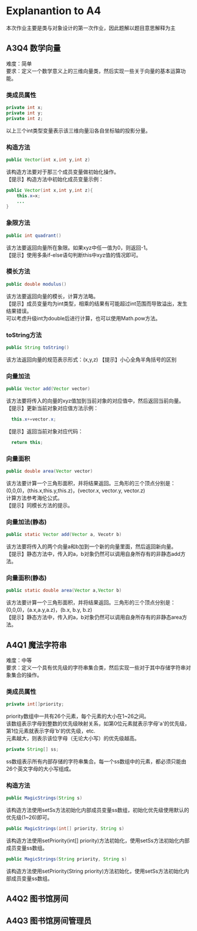 # Explanantion to A4
本次作业主要是类与对象设计的第一次作业，因此题解以题目意思解释为主
## A3Q4 数学向量
难度：简单  
要求：定义一个数学意义上的三维向量类，然后实现一些关于向量的基本运算功能。  
### 类成员属性
```Java
private int x;
private int y;
private int z;
```
以上三个int类型变量表示该三维向量沿各自坐标轴的投影分量。  
### 构造方法
```Java
public Vector(int x,int y,int z)
```
该构造方法要对于那三个成员变量做初始化操作。  
【提示】构造方法中初始化成员变量示例：  
```Java
public Vector(int x,int y,int z){
    this.x=x;
    ...
}
```
### 象限方法
```Java
public int quadrant()
```
该方法要返回向量所在象限。如果xyz中任一值为0，则返回-1。  
【提示】使用多条if-else语句判断this中xyz值的情况即可。  

### 模长方法
```Java
public double modulus()
```
该方法要返回向量的模长，计算方法略。  
【提示】成员变量均为int类型，相乘的结果有可能超过int范围而导致溢出，发生结果错误。  
可以考虑升级int为double后进行计算，也可以使用Math.pow方法。     

### toString方法
```Java
public String toString()
```
该方法返回向量的规范表示形式：(x,y,z)
【提示】小心全角半角括号的区别  

### 向量加法
```Java
public Vector add(Vector vector)
```
该方法要将传入的向量的xyz值加到当前对象的对应值中，然后返回当前向量。  
【提示】更新当前对象对应值方法示例：
```Java
  this.x+=vector.x;
```
【提示】返回当前对象对应代码：
```Java
  return this;
```

### 向量面积
```Java
public double area(Vector vector)
```
该方法要计算一个三角形面积，并将结果返回。三角形的三个顶点分别是：  
(0,0,0)，(this.x,this.y,this.z)，(vector.x, vector.y, vector.z)   
计算方法参考海伦公式。   
【提示】同模长方法的提示。  

### 向量加法(静态)
```Java
public static Vector add(Vector a, Vecotr b)
```
该方法要将传入的两个向量a和b加到一个新的向量里面，然后返回新向量。  
【提示】静态方法中，传入的a，b对象仍然可以调用自身所存有的非静态add方法。  

### 向量面积(静态)
```Java
public static double area(Vector a,Vector b)
```
该方法要计算一个三角形面积，并将结果返回。三角形的三个顶点分别是：  
(0,0,0)，(a.x,a.y,a.z)，(b.x, b.y, b.z)   
【提示】静态方法中，传入的a，b对象仍然可以调用自身所存有的非静态area方法。  

## A4Q1 魔法字符串
难度：中等  
要求：定义一个具有优先级的字符串集合类，然后实现一些对于其中存储字符串对象集合的操作。  
### 类成员属性
```Java
private int[]priority;
```
priority数组中一共有26个元素，每个元素的大小在1~26之间。  
该数组表示字母到整数的优先级映射关系，如第0位元素就表示字母'a'的优先级，第1位元素就表示字母'b'的优先级，etc.  
元素越大，则表示该位字母（无论大小写）的优先级越高。  
```Java
private String[] ss;
```
ss数组表示所有内部存储的字符串集合。每一个ss数组中的元素，都必须只能由26个英文字母的大小写组成。  

### 构造方法
```Java
public MagicStrings(String s)
```
该构造方法使用setSs方法初始化内部成员变量ss数组，初始化优先级使用默认的优先级(1~26)即可。   
```Java
public MagicStrings(int[] priority, String s)
```
该构造方法使用setPriority(int[] priority)方法初始化，使用setSs方法初始化内部成员变量ss数组。  
```Java
public MagicStrings(String priority, String s)
```
该构造方法使用setPriority(String priority)方法初始化，使用setSs方法初始化内部成员变量ss数组。  

## A4Q2 图书馆房间
## A4Q3 图书馆房间管理员
